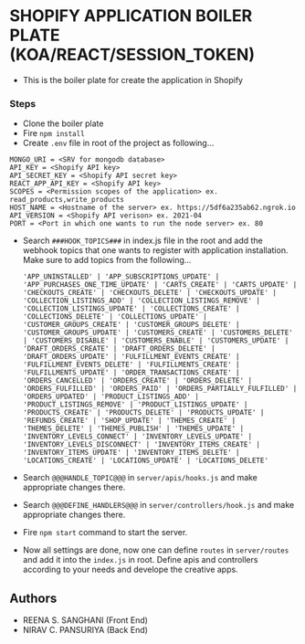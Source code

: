 # SHOPIFY APPLICATION BOILER PLATE (KOA/REACT/SESSION_TOKEN)

-   This is the boiler plate for create the application in Shopify

### Steps

-   Clone the boiler plate
-   Fire `npm install`
-   Create `.env` file in root of the project as following...

```
MONGO_URI = <SRV for mongodb database>
API_KEY = <Shopify API key>
API_SECRET_KEY = <Shopify API secret key>
REACT_APP_API_KEY = <Shopify API key>
SCOPES = <Permission scopes of the application> ex. read_products,write_products
HOST_NAME = <Hostname of the server> ex. https://5df6a235ab62.ngrok.io
API_VERSION = <Shopify API verison> ex. 2021-04
PORT = <Port in which one wants to run the node server> ex. 80
```

-   Search `###HOOK_TOPICS###` in index.js file in the root and add the webhook topics that one wants to register with application installation. Make sure to add topics from the following...

    `'APP_UNINSTALLED' | 'APP_SUBSCRIPTIONS_UPDATE' | 'APP_PURCHASES_ONE_TIME_UPDATE' | 'CARTS_CREATE' | 'CARTS_UPDATE' | 'CHECKOUTS_CREATE' | 'CHECKOUTS_DELETE' | 'CHECKOUTS_UPDATE' | 'COLLECTION_LISTINGS_ADD' | 'COLLECTION_LISTINGS_REMOVE' | 'COLLECTION_LISTINGS_UPDATE' | 'COLLECTIONS_CREATE' | 'COLLECTIONS_DELETE' | 'COLLECTIONS_UPDATE' | 'CUSTOMER_GROUPS_CREATE' | 'CUSTOMER_GROUPS_DELETE' | 'CUSTOMER_GROUPS_UPDATE' | 'CUSTOMERS_CREATE' | 'CUSTOMERS_DELETE' | 'CUSTOMERS_DISABLE' | 'CUSTOMERS_ENABLE' | 'CUSTOMERS_UPDATE' | 'DRAFT_ORDERS_CREATE' | 'DRAFT_ORDERS_DELETE' | 'DRAFT_ORDERS_UPDATE' | 'FULFILLMENT_EVENTS_CREATE' | 'FULFILLMENT_EVENTS_DELETE' | 'FULFILLMENTS_CREATE' | 'FULFILLMENTS_UPDATE' | 'ORDER_TRANSACTIONS_CREATE' | 'ORDERS_CANCELLED' | 'ORDERS_CREATE' | 'ORDERS_DELETE' | 'ORDERS_FULFILLED' | 'ORDERS_PAID' | 'ORDERS_PARTIALLY_FULFILLED' | 'ORDERS_UPDATED' | 'PRODUCT_LISTINGS_ADD' | 'PRODUCT_LISTINGS_REMOVE' | 'PRODUCT_LISTINGS_UPDATE' | 'PRODUCTS_CREATE' | 'PRODUCTS_DELETE' | 'PRODUCTS_UPDATE' | 'REFUNDS_CREATE' | 'SHOP_UPDATE' | 'THEMES_CREATE' | 'THEMES_DELETE' | 'THEMES_PUBLISH' | 'THEMES_UPDATE' | 'INVENTORY_LEVELS_CONNECT' | 'INVENTORY_LEVELS_UPDATE' | 'INVENTORY_LEVELS_DISCONNECT' | 'INVENTORY_ITEMS_CREATE' | 'INVENTORY_ITEMS_UPDATE' | 'INVENTORY_ITEMS_DELETE' | 'LOCATIONS_CREATE' | 'LOCATIONS_UPDATE' | 'LOCATIONS_DELETE'`

-   Search `@@@HANDLE_TOPIC@@@` in `server/apis/hooks.js` and make appropriate changes there.
-   Search `@@@DEFINE_HANDLERS@@@` in `server/controllers/hook.js` and make appropriate changes there.
-   Fire `npm start` command to start the server.
-   Now all settings are done, now one can define `routes` in `server/routes` and add it into the `index.js` in root. Define apis and controllers according to your needs and develope the creative apps.

## Authors

-   REENA S. SANGHANI (Front End)
-   NIRAV C. PANSURIYA (Back End)
